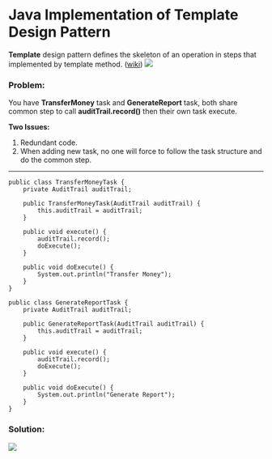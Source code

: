 # Java Implementation of Template Design Pattern

**Template** design pattern defines the skeleton of an operation in steps that implemented by template method. ([wiki](https://en.wikipedia.org/wiki/Template_method_pattern))
![](https://github.com/shamy1st/design-pattern-template-java/blob/main/template-uml.png)
### Problem: 
You have **TransferMoney** task and **GenerateReport** task, both share common step to call **auditTrail.record()** then their own task execute.

**Two Issues:**
1. Redundant code.
2. When adding new task, no one will force to follow the task structure and do the common step.
---

    public class TransferMoneyTask {
        private AuditTrail auditTrail;

        public TransferMoneyTask(AuditTrail auditTrail) {
            this.auditTrail = auditTrail;
        }
        
        public void execute() {
            auditTrail.record();
            doExecute();
        }
        
        public void doExecute() {
            System.out.println("Transfer Money");
        }
    }

    public class GenerateReportTask {
        private AuditTrail auditTrail;

        public GenerateReportTask(AuditTrail auditTrail) {
            this.auditTrail = auditTrail;
        }
        
        public void execute() {
            auditTrail.record();
            doExecute();
        }
        
        public void doExecute() {
            System.out.println("Generate Report");
        }
    }
### Solution:
![](https://github.com/shamy1st/design-pattern-template-java/blob/main/template-solution-uml.png)
